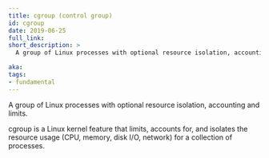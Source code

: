 ```yaml
---
title: cgroup (control group)
id: cgroup
date: 2019-06-25
full_link:
short_description: >
  A group of Linux processes with optional resource isolation, accounting and limits.

aka:
tags:
- fundamental
---
```

A group of Linux processes with optional resource isolation, accounting and limits.

<!--more-->

cgroup is a Linux kernel feature that limits, accounts for, and isolates the resource usage (CPU, memory, disk I/O, network) for a collection of processes.
